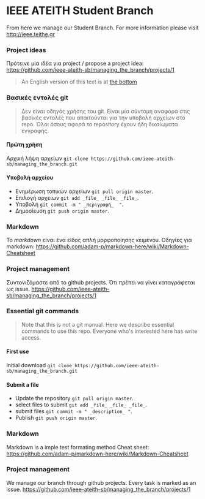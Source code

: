 # IEEE ATEITH Student Branch
From here we manage our Student Branch.
For more information please visit http://ieee.teithe.gr


### Project ideas
Πρότεινε μία ιδέα για project / propose a project idea:
https://github.com/ieee-ateith-sb/managing_the_branch/projects/1



> An English version of this text is at [the bottom](https://github.com/ieee-ateith-sb/managing_the_branch#essential-git-commands)

### Βασικές εντολές git
>  Δεν είναι οδηγός χρήσης του git. Είναι μία σύντομη αναφορά στις βασικές εντολές που απαιτούνται για την υποβολή αρχείων στο repo.
>  Όλοι όσους αφορά το repository έχουν ήδη δικαίωματα εγγραφής.

#### Πρώτη χρήση
Αρχική λήψη αρχείων `git clone https://github.com/ieee-ateith-sb/managing_the_branch.git`


#### Υποβολή αρχείου
- Ενημέρωση τοπικών αρχείων `git pull origin master`.
- Επιλογή αρχειων `git add _file_ _file_ _file_`.
- Υποβολή `git commit -m " _περιγραφή_  "`.
- Δημοσίευση `git push origin master`.


### Markdown
To _markdown_ είναι ένα είδος απλή μορφοποίησης κειμένου.
Οδηγίες για markdown: https://github.com/adam-p/markdown-here/wiki/Markdown-Cheatsheet


### Project management
Συντονιζόμαστε από το github projects.
Ότι πρέπει να γίνει καταγράφεται ως issue.
https://github.com/ieee-ateith-sb/managing_the_branch/projects/1

### Essential git commands
> Note that this is not a git manual. Here we describe essential commands to use this repo.
> Everyone who's interested here has write access.

#### First use
Initial download `git clone https://github.com/ieee-ateith-sb/managing_the_branch.git`


#### Submit a file
- Update the repository `git pull origin master`.
- select files to submit `git add _file_ _file_ _file_`.
- submit files `git commit -m " _description_ "`.
- Publish `git push origin master`.

### Markdown
Markdown is a imple test formating method
Cheat sheet: https://github.com/adam-p/markdown-here/wiki/Markdown-Cheatsheet

### Project management
We manage our branch through github  projects.
Every task is marked as an issue.
https://github.com/ieee-ateith-sb/managing_the_branch/projects/1

